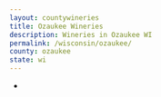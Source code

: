 ```yaml
---
layout: countywineries
title: Ozaukee Wineries
description: Wineries in Ozaukee WI
permalink: /wisconsin/ozaukee/
county: ozaukee
state: wi
---
```

-
